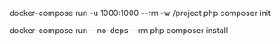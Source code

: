 docker-compose run -u 1000:1000 --rm -w /project php composer init

docker-compose run --no-deps --rm php composer install